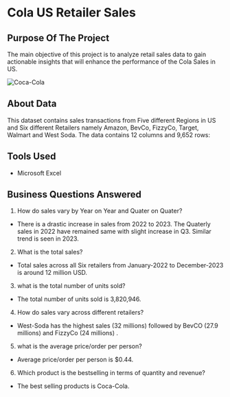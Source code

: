 # Cola US Retailer Sales

## Purpose Of The Project

The main objective of this project is to analyze retail sales data to gain actionable insights that will enhance the performance of the Cola Sales in US.


![Coca-Cola](https://github.com/Kanakgiri/Cola-US-Retailer-Sales/assets/171118310/c5aee0d3-dbbf-4d44-ba54-a404cdd76e8d)

## About Data

This dataset contains sales transactions from Five different Regions in US and Six different Retailers namely Amazon, BevCo, FizzyCo, Target, Walmart and West Soda. The data contains 12 columns and 9,652 rows:

## Tools Used

- Microsoft Excel

## Business Questions Answered

1. How do sales vary by Year on Year and Quater on Quater?
- There is a drastic increase in sales from 2022 to 2023. The Quaterly sales in 2022 have remained same with slight increase in Q3. Similar trend is seen in 2023.


2. What is the total sales?
- Total sales across all Six retailers from January-2022 to December-2023 is around 12 million USD.

3. what is the total number of units sold?
- The total number of units sold is 3,820,946.

4. How do sales vary across different retailers?
- West-Soda has the highest sales (32 millions) followed by BevCO (27.9 millions) and FizzyCo (24 millions) .

5. what is the average price/order per person?
- Average price/order per person is $0.44.

6. Which product is the bestselling in terms of quantity and revenue?
- The best selling products is Coca-Cola.

